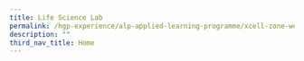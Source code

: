 ```yaml
---
title: Life Science Lab
permalink: /hgp-experience/alp-applied-learning-programme/xcell-zone-website/home/life-science-lab/
description: ""
third_nav_title: Home
---
```

